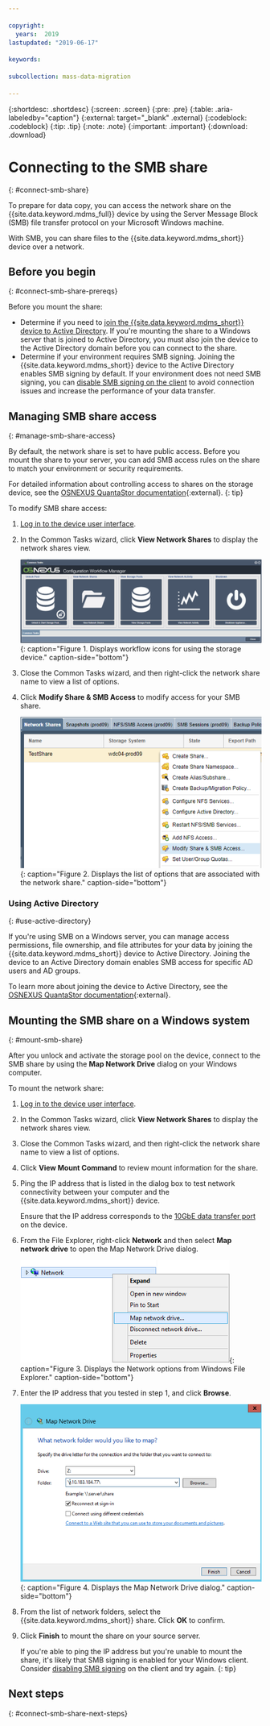 ```yaml
---

copyright:
  years:  2019
lastupdated: "2019-06-17"

keywords:

subcollection: mass-data-migration

---
```


{:shortdesc: .shortdesc}
{:screen: .screen}
{:pre: .pre}
{:table: .aria-labeledby="caption"}
{:external: target="_blank" .external}
{:codeblock: .codeblock}
{:tip: .tip}
{:note: .note}
{:important: .important}
{:download: .download}

# Connecting to the SMB share
{: #connect-smb-share}

To prepare for data copy, you can access the network share on the {{site.data.keyword.mdms_full}} device by using the Server Message Block (SMB) file transfer protocol on your Microsoft Windows machine.

With SMB, you can share files to the {{site.data.keyword.mdms_short}} device over a network. 

## Before you begin
{: #connect-smb-share-prereqs}

Before you mount the share:

- Determine if you need to [join the {{site.data.keyword.mdms_short}} device to Active Directory](#use-active-directory). If you're mounting the share to a Windows server that is joined to Active Directory, you must also join the device to the Active Directory domain before you can connect to the share.
- Determine if your environment requires SMB signing. Joining the {{site.data.keyword.mdms_short}} device to the Active Directory enables SMB signing by default. If your environment does not need SMB signing, you can [disable SMB signing on the client](/docs/infrastructure/mass-data-migration?topic=mass-data-migration-troubleshooting#unable-to-mount-smb-share) to avoid connection issues and increase the performance of your data transfer.

## Managing SMB share access
{: #manage-smb-share-access}

By default, the network share is set to have public access. Before you mount the share to your server, you can add SMB access rules on the share to match your environment or security requirements. 

For detailed information about controlling access to shares on the storage device, see the [OSNEXUS QuantaStor documentation](https://wiki.osnexus.com/index.php?title=Network_Shares){:external}.
{: tip}

To modify SMB share access:

1. [Log in to the device user interface](/docs/infrastructure/mass-data-migration?topic=mass-data-migration-access-ui#log-in-ui).
2. In the Common Tasks wizard, click **View Network Shares** to display the network shares view.

   ![Workflow icons](images/workflow.png){: caption="Figure 1. Displays workflow icons for using the storage device." caption-side="bottom"}
3. Close the Common Tasks wizard, and then right-click the network share name to view a list of options. 
4. Click **Modify Share & SMB Access** to modify access for your SMB share.

    ![description](images/add-smb-access.png){: caption="Figure 2. Displays the list of options that are associated with the network share." caption-side="bottom"}

### Using Active Directory
{: #use-active-directory}

If you're using SMB on a Windows server, you can manage access permissions, file ownership, and file attributes for your data by joining the {{site.data.keyword.mdms_short}} device to Active Directory. Joining the device to an Active Directory domain enables SMB access for specific AD users and AD groups. 

To learn more about joining the device to Active Directory, see the [OSNEXUS QuantaStor documentation](https://wiki.osnexus.com/index.php?title=Network_Shares#Joining_an_AD_Domain){:external}.

## Mounting the SMB share on a Windows system
{: #mount-smb-share}

After you unlock and activate the storage pool on the device, connect to the SMB share by using the **Map Network Drive** dialog on your Windows computer.

To mount the network share:

1. [Log in to the device user interface](/docs/infrastructure/mass-data-migration?topic=mass-data-migration-access-ui#log-in-ui).
2. In the Common Tasks wizard, click **View Network Shares** to display the network shares view.
3. Close the Common Tasks wizard, and then right-click the network share name to view a list of options. 
4. Click **View Mount Command** to review mount information for the share.
5. Ping the IP address that is listed in the dialog box to test network connectivity between your computer and the {{site.data.keyword.mdms_short}} device.

   Ensure that the IP address corresponds to the [10GbE data transfer port](/docs/infrastructure/mass-data-migration?topic=mass-data-migration-device-overview#network-settings) on the device. 
6. From the File Explorer, right-click **Network** and then select **Map network drive** to open the Map Network Drive dialog.

   ![Open map network drive dialog](images/map-network-drive.png){: caption="Figure 3. Displays the Network options from Windows File Explorer." caption-side="bottom"}
7. Enter the IP address that you tested in step 1, and click **Browse**.

   ![Connect to the network share](images/map-network-drive-dialog.png){: caption="Figure 4. Displays the Map Network Drive dialog." caption-side="bottom"}
8. From the list of network folders, select the {{site.data.keyword.mdms_short}} share. Click **OK** to confirm.
9. Click **Finish** to mount the share on your source server.

    If you're able to ping the IP address but you're unable to mount the share, it's likely that SMB signing is enabled for your Windows client. Consider [disabling SMB signing](/docs/infrastructure/mass-data-migration?topic=mass-data-migration-troubleshooting#unable-to-mount-smb-share) on the client and try again.
    {: tip} 

## Next steps
{: #connect-smb-share-next-steps}

